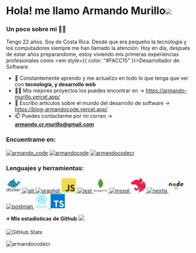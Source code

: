# Hola! me llamo Armando Murillo<img height="80px" src="https://em-content.zobj.net/source/microsoft-teams/337/waving-hand_1f44b.png">

### Un poco sobre mi 🙋‍♂️
 Tengo 22 años. Soy de Costa Rica. Desde que era pequeño la tecnología y los computadores siempre me han llamado la atención. Hoy en día, después de estar años preparandome, 
 estoy viviendo mis primeras experiencias profesionales como <em style={{ color: "#FACC15" }}>Desarrollador de Software</em>

- 🌱 Constantemente aprendo y me actualizo en todo lo que tenga que ver con **tecnología, y desarrollo web**
- 👨‍💻 Mis mejores proyectos los puedes encontrar en ->  https://armando-murillo.vercel.app/
- 📝 Escribo artículos sobre el mundo del desarrollo de software -> https://blog-armandocode.vercel.app/
- 📫 Puedes contactarme por mi correo -> **[armando.cr.murillo@gmail.com](mailto:armando.cr.murillo@gmail.com)**

<h3 align="left">Encuentrame en:</h3>
<p align="left">
<a href="https://twitter.com/armando_code" target="blank"><img align="center" src="https://raw.githubusercontent.com/rahuldkjain/github-profile-readme-generator/master/src/images/icons/Social/twitter.svg" alt="armando_code" height="30" width="40" /></a>
<a href="https://linkedin.com/in/armandocode" target="blank"><img align="center" src="https://raw.githubusercontent.com/rahuldkjain/github-profile-readme-generator/master/src/images/icons/Social/linked-in-alt.svg" alt="armandocode" height="30" width="40" /></a>
<a href="https://instagram.com/armandocodecr" target="blank"><img align="center" src="https://raw.githubusercontent.com/rahuldkjain/github-profile-readme-generator/master/src/images/icons/Social/instagram.svg" alt="armandocodecr" height="30" width="40" /></a>
</p>  

<h3 align="left">Lenguajes y herramientas:</h3>
<p align="left"> <a href="https://www.docker.com/" target="_blank" rel="noreferrer"> <img src="https://raw.githubusercontent.com/devicons/devicon/master/icons/docker/docker-original-wordmark.svg" alt="docker" width="40" height="40"/> </a> <a href="https://git-scm.com/" target="_blank" rel="noreferrer"> <img src="https://www.vectorlogo.zone/logos/git-scm/git-scm-icon.svg" alt="git" width="40" height="40"/> </a> <a href="[https://graphql.org](https://graphql.org/)" target="_blank" rel="noreferrer"> <img src="https://www.vectorlogo.zone/logos/graphql/graphql-icon.svg" alt="graphql" width="40" height="40"/> </a> <a href="https://developer.mozilla.org/en-US/docs/Web/JavaScript" target="_blank" rel="noreferrer"> <img src="https://raw.githubusercontent.com/devicons/devicon/master/icons/javascript/javascript-original.svg" alt="javascript" width="40" height="40"/> </a> <a href="[https://jestjs.io](https://jestjs.io/)" target="_blank" rel="noreferrer"> <img src="https://www.vectorlogo.zone/logos/jestjsio/jestjsio-icon.svg" alt="jest" width="40" height="40"/> </a> <a href="https://www.mongodb.com/" target="_blank" rel="noreferrer"> <img src="https://raw.githubusercontent.com/devicons/devicon/master/icons/mongodb/mongodb-original-wordmark.svg" alt="mongodb" width="40" height="40"/> </a> <a href="https://www.microsoft.com/en-us/sql-server" target="_blank" rel="noreferrer"> <img src="https://www.svgrepo.com/show/303229/microsoft-sql-server-logo.svg" alt="mssql" width="40" height="40"/> </a> <a href="https://nestjs.com/" target="_blank" rel="noreferrer"> <img src="https://raw.githubusercontent.com/devicons/devicon/master/icons/nestjs/nestjs-plain.svg" alt="nestjs" width="40" height="40"/> </a> <a href="https://nextjs.org/" target="_blank" rel="noreferrer"> <img src="https://cdn.worldvectorlogo.com/logos/nextjs-2.svg" alt="nextjs" width="40" height="40"/> </a> <a href="[https://nodejs.org](https://nodejs.org/)" target="_blank" rel="noreferrer"> <img src="https://raw.githubusercontent.com/devicons/devicon/master/icons/nodejs/nodejs-original-wordmark.svg" alt="nodejs" width="40" height="40"/> </a> <a href="[https://postman.com](https://postman.com/)" target="_blank" rel="noreferrer"> <img src="https://www.vectorlogo.zone/logos/getpostman/getpostman-icon.svg" alt="postman" width="40" height="40"/> </a> <a href="https://reactjs.org/" target="_blank" rel="noreferrer"> <img src="https://raw.githubusercontent.com/devicons/devicon/master/icons/react/react-original-wordmark.svg" alt="react" width="40" height="40"/> </a> <a href="https://www.typescriptlang.org/" target="_blank" rel="noreferrer"> <img src="https://raw.githubusercontent.com/devicons/devicon/master/icons/typescript/typescript-original.svg" alt="typescript" width="40" height="40"/> </a> </p>

 **⭐  Mis estadísticas de Github** <img height="40px" src="https://github.com/images/mona-whisper.gif">
 
![GitHub Stats](https://github-readme-stats.vercel.app/api?username=armandocodecr&show_icons=true&theme=dark)

<p><img align="center" src="https://github-readme-stats.vercel.app/api/top-langs?username=armandocodecr&show_icons=true&locale=es&layout=compact&theme=dark" alt="armandocodecr" /></p>
